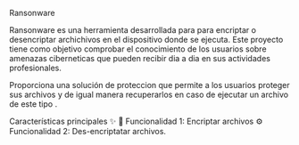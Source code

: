 Ransonware 

Ransonware es una herramienta desarrollada para para encriptar o desencriptar archichivos en el dispositivo donde se ejecuta. Este proyecto tiene como objetivo comprobar el conocimiento de los usuarios sobre amenazas ciberneticas que pueden recibir dia a dia en sus actividades profesionales.

Proporciona una solución de proteccion que permite a los usuarios proteger sus archivos y de igual manera recuperarlos en caso de ejecutar un archivo de este tipo .

Características principales ✨
🌟 Funcionalidad 1: Encriptar archivos
⚙️ Funcionalidad 2: Des-encriptatar archivos.
